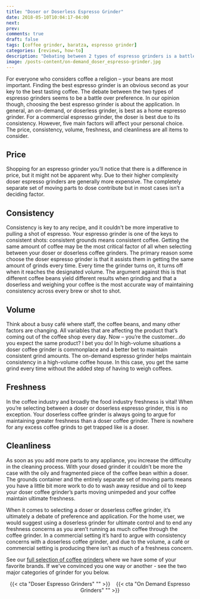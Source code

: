 ```yaml
---
title: "Doser or Doserless Espresso Grinder"
date: 2018-05-10T10:04:17-04:00
next: 
prev: 
comments: true
draft: false
tags: [coffee grinder, baratza, espresso grinder]
categories: [reviews, how-to]
description: "Debating between 2 types of espresso grinders is a battle over preference and application. 5 factors effect your choice: price, consistency, volume, freshness, and cleanliness are all items to consider. We break down each to help you make the choice!"
image: /posts-content/on-demand_doser_espresso-grinder.jpg
---
```


For everyone who considers coffee a religion – your beans are most important. Finding the best espresso grinder is an obvious second as your key to the best tasting coffee. The debate between the two types of espresso grinders seems to be a battle over preference. In our opinion though, choosing the best espresso grinder is about the application. In general, an on-demand, or doserless grinder, is best as a home espresso grinder. For a commercial espresso grinder, the doser is best due to its consistency. However, five main factors will affect your personal choice. The price, consistency, volume, freshness, and cleanliness are all items to consider.

## Price

Shopping for an espresso grinder you’ll notice that there is a difference in price, but it might not be apparent why. Due to their higher complexity doser espresso grinders are generally more expensive. The completely separate set of moving parts to dose contribute but in most cases isn’t a deciding factor.

## Consistency

Consistency is key to any recipe, and it couldn't be more imperative to pulling a shot of espresso. Your espresso grinder is one of the keys to consistent shots: consistent grounds means consistent coffee. Getting the same amount of coffee may be the most critical factor of all when selecting between your doser or doserless coffee grinders. The primary reason some choose the doser espresso grinder is that it assists them in getting the same amount of grinds every time. Every time the grinder turns on, it turns off when it reaches the designated volume. The argument against this is that different coffee beans yield different results when grinding and that a doserless and weighing your coffee is the most accurate way of maintaining consistency across every brew or shot to shot.

## Volume

Think about a busy café where staff, the coffee beans, and many other factors are changing. All variables that are affecting the product that’s coming out of the coffee shop every day. Now – you’re the customer…do you expect the same product? I bet you do! In high-volume situations a doser coffee grinder is commonplace and a better bet to maintain consistent grind amounts. The on-demand espresso grinder helps maintain consistency in a high-volume coffee house. In this case, you get the same grind every time without the added step of having to weigh coffees.

## Freshness

In the coffee industry and broadly the food industry freshness is vital! When you’re selecting between a doser or doserless espresso grinder, this is no exception. Your doserless coffee grinder is always going to argue for maintaining greater freshness than a doser coffee grinder. There is nowhere for any excess coffee grinds to get trapped like is a doser.

## Cleanliness

As soon as you add more parts to any appliance, you increase the difficulty in the cleaning process. With your dosed grinder it couldn’t be more the case with the oily and fragmented piece of the coffee bean within a doser. The grounds container and the entirely separate set of moving parts means you have a little bit more work to do to wash away residue and oil to keep your doser coffee grinder’s parts moving unimpeded and your coffee maintain ultimate freshness.

When it comes to selecting a doser or doserless coffee grinder, it’s ultimately a debate of preference and application. For the home user, we would suggest using a doserless grinder for ultimate control and to end any freshness concerns as you aren’t running as much coffee through the coffee grinder. In a commercial setting it’s hard to argue with consistency concerns with a doserless coffee grinder, and due to the volume, a café or commercial setting is producing there isn’t as much of a freshness concern.

See our [full selection of coffee grinders](https://www.chriscoffee.com/Coffee-and-Espresso-Grinders-s/2099.htm?utm_source=article&utm_medium=blog&utm_content=doser-or-doserless-coffee-grinder) where we have some of your favorite brands. If we've convinced you one way or another - see the two major categories of grinder for you below.

<center>{{< cta "Doser Espresso Grinders" "" >}}&nbsp;&nbsp;&nbsp;&nbsp;{{< cta "On Demand Espresso Grinders" "" >}}</center>